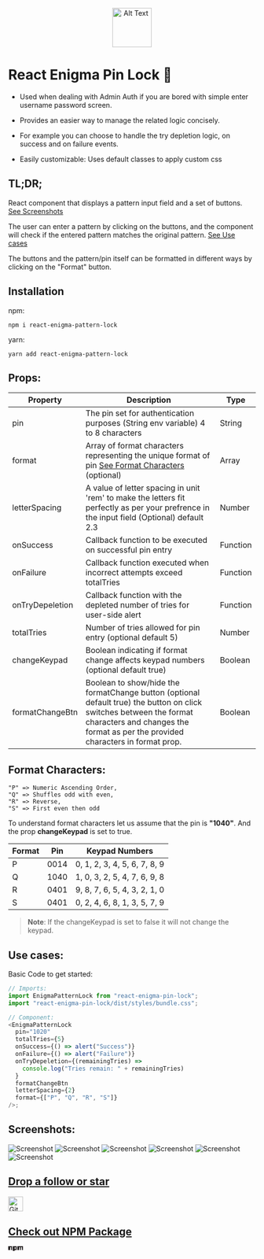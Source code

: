 <p align="center">
  <img src="https://img.freepik.com/free-vector/vector-security-padlock-chrome-steel-with-dial-isolated-white_1284-48153.jpg?size=626&ext=jpg&uid=R84241264&ga=GA1.1.1605797513.1690805042&semt=ais" alt="Alt Text" width="80" height="80">
</p>

# React Enigma Pin Lock 🔐

- Used when dealing with Admin Auth if you are bored with simple enter username password screen.

- Provides an easier way to manage the related logic concisely.

- For example you can choose to handle the try depletion logic, on success and on failure events.

- Easily customizable: Uses default classes to apply custom css

## TL;DR;

React component that displays a pattern input field and a set of buttons.
[See Screenshots](#screenshots)

The user can enter a pattern by clicking on the buttons, and the component will check if the entered pattern matches the original pattern.
[See Use cases](#use-cases)

The buttons and the pattern/pin itself can be formatted in different ways by clicking on the "Format" button.

## Installation

npm:

```shell
npm i react-enigma-pattern-lock
```

yarn:

```shell
yarn add react-enigma-pattern-lock
```

## Props:

| Property        | Description                                                                                                                                                                                           | Type     |
| --------------- | ----------------------------------------------------------------------------------------------------------------------------------------------------------------------------------------------------- | -------- |
| pin             | The pin set for authentication purposes (String env variable) 4 to 8 characters                                                                                                                       | String   |
| format          | Array of format characters representing the unique format of pin [See Format Characters](#format-characters) (optional)                                                                               | Array    |
| letterSpacing   | A value of letter spacing in unit 'rem' to make the letters fit perfectly as per your prefrence in the input field (Optional) default 2.3                                                                                                      | Number   |
| onSuccess       | Callback function to be executed on successful pin entry                                                                                                                                              | Function |
| onFailure       | Callback function executed when incorrect attempts exceed totalTries                                                                                                                                  | Function |
| onTryDepeletion | Callback function with the depleted number of tries for user-side alert                                                                                                                               | Function |
| totalTries      | Number of tries allowed for pin entry (optional default 5)                                                                                                                                            | Number   |
| changeKeypad    | Boolean indicating if format change affects keypad numbers (optional default true)                                                                                                                    | Boolean  |
| formatChangeBtn | Boolean to show/hide the formatChange button (optional default true) the button on click switches between the format characters and changes the format as per the provided characters in format prop. | Boolean  |

## Format Characters:

    "P" => Numeric Ascending Order,
    "Q" => Shuffles odd with even,
    "R" => Reverse,
    "S" => First even then odd

To understand format characters let us assume that the pin is **"1040"**. And the prop **changeKeypad** is set to true.

| Format | Pin  | Keypad Numbers               |
| ------ | ---- | ---------------------------- |
| P      | 0014 | 0, 1, 2, 3, 4, 5, 6, 7, 8, 9 |
| Q      | 1040 | 1, 0, 3, 2, 5, 4, 7, 6, 9, 8 |
| R      | 0401 | 9, 8, 7, 6, 5, 4, 3, 2, 1, 0 |
| S      | 0401 | 0, 2, 4, 6, 8, 1, 3, 5, 7, 9 |

> **Note**: If the changeKeypad is set to false it will not change the keypad.

## Use cases:

Basic Code to get started:

```js
// Imports:
import EnigmaPatternLock from "react-enigma-pin-lock";
import "react-enigma-pin-lock/dist/styles/bundle.css";

// Component:
<EnigmaPatternLock
  pin="1020"
  totalTries={5}
  onSuccess={() => alert("Success")}
  onFailure={() => alert("Failure")}
  onTryDepeletion={(remainingTries) =>
    console.log("Tries remain: " + remainingTries)
  }
  formatChangeBtn
  letterSpacing={2}
  format={["P", "Q", "R", "S"]}
/>;
```

## Screenshots:

![Screenshot](https://github.com/Idrisvohra9/react-enigma-pattern-lock/raw/main/external-assets/Screenshot%201.png)
![Screenshot](https://github.com/Idrisvohra9/react-enigma-pattern-lock/raw/main/external-assets/Screenshot%202.png)
![Screenshot](https://github.com/Idrisvohra9/react-enigma-pattern-lock/raw/main/external-assets/Screenshot%203.png)
![Screenshot](https://github.com/Idrisvohra9/react-enigma-pattern-lock/raw/main/external-assets/Screenshot%204.png)
![Screenshot](https://github.com/Idrisvohra9/react-enigma-pattern-lock/raw/main/external-assets/Screenshot%205.png)
![Screenshot](https://github.com/Idrisvohra9/react-enigma-pattern-lock/raw/main/external-assets/Screenshot%206.png)

## <a href="https://github.com/Idrisvohra9/">Drop a follow or star

<img src="https://img.freepik.com/free-icon/github_318-698188.jpg?t=st=1692356345~exp=1692356945~hmac=8f6d91c75f74f99f8c65d96305f378bc79fc748eb7e66dd77e3056ccb3b6e7ee" width="30" alt="Github"/>
</a>

## <a href="https://www.npmjs.com/package/react-enigma-pin-lock">Check out NPM Package

<svg viewBox="0 0 780 250" width="30"><path fill="#231F20" d="M240,250h100v-50h100V0H240V250z M340,50h50v100h-50V50z M480,0v200h100V50h50v150h50V50h50v150h50V0H480z M0,200h100V50h50v150h50V0H0V200z"></path></svg>
</a>
